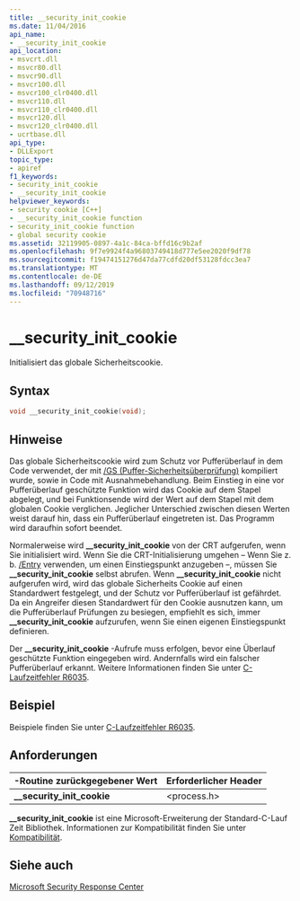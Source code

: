 ```yaml
---
title: __security_init_cookie
ms.date: 11/04/2016
api_name:
- __security_init_cookie
api_location:
- msvcrt.dll
- msvcr80.dll
- msvcr90.dll
- msvcr100.dll
- msvcr100_clr0400.dll
- msvcr110.dll
- msvcr110_clr0400.dll
- msvcr120.dll
- msvcr120_clr0400.dll
- ucrtbase.dll
api_type:
- DLLExport
topic_type:
- apiref
f1_keywords:
- security_init_cookie
- __security_init_cookie
helpviewer_keywords:
- security cookie [C++]
- __security_init_cookie function
- security_init_cookie function
- global security cookie
ms.assetid: 32119905-0897-4a1c-84ca-bffd16c9b2af
ms.openlocfilehash: 9f7e9924f4a96803749418d777e5ee2020f9df78
ms.sourcegitcommit: f19474151276d47da77cdfd20df53128fdcc3ea7
ms.translationtype: MT
ms.contentlocale: de-DE
ms.lasthandoff: 09/12/2019
ms.locfileid: "70948716"
---
```

# <a name="__security_init_cookie"></a>__security_init_cookie

Initialisiert das globale Sicherheitscookie.

## <a name="syntax"></a>Syntax

```C
void __security_init_cookie(void);
```

## <a name="remarks"></a>Hinweise

Das globale Sicherheitscookie wird zum Schutz vor Pufferüberlauf in dem Code verwendet, der mit [/GS (Puffer-Sicherheitsüberprüfung)](../../build/reference/gs-buffer-security-check.md) kompiliert wurde, sowie in Code mit Ausnahmebehandlung. Beim Einstieg in eine vor Pufferüberlauf geschützte Funktion wird das Cookie auf dem Stapel abgelegt, und bei Funktionsende wird der Wert auf dem Stapel mit dem globalen Cookie verglichen. Jeglicher Unterschied zwischen diesen Werten weist darauf hin, dass ein Pufferüberlauf eingetreten ist. Das Programm wird daraufhin sofort beendet.

Normalerweise wird **__security_init_cookie** von der CRT aufgerufen, wenn Sie initialisiert wird. Wenn Sie die CRT-Initialisierung umgehen – Wenn Sie z. b. [/Entry](../../build/reference/entry-entry-point-symbol.md) verwenden, um einen Einstiegspunkt anzugeben –, müssen Sie **__security_init_cookie** selbst abrufen. Wenn **__security_init_cookie** nicht aufgerufen wird, wird das globale Sicherheits Cookie auf einen Standardwert festgelegt, und der Schutz vor Pufferüberlauf ist gefährdet. Da ein Angreifer diesen Standardwert für den Cookie ausnutzen kann, um die Pufferüberlauf Prüfungen zu besiegen, empfiehlt es sich, immer **__security_init_cookie** aufzurufen, wenn Sie einen eigenen Einstiegspunkt definieren.

Der **__security_init_cookie** -Aufrufe muss erfolgen, bevor eine Überlauf geschützte Funktion eingegeben wird. Andernfalls wird ein falscher Pufferüberlauf erkannt. Weitere Informationen finden Sie unter [C-Laufzeitfehler R6035](../../error-messages/tool-errors/c-runtime-error-r6035.md).

## <a name="example"></a>Beispiel

Beispiele finden Sie unter [C-Laufzeitfehler R6035](../../error-messages/tool-errors/c-runtime-error-r6035.md).

## <a name="requirements"></a>Anforderungen

|-Routine zurückgegebener Wert|Erforderlicher Header|
|-------------|---------------------|
|**__security_init_cookie**|\<process.h>|

**__security_init_cookie** ist eine Microsoft-Erweiterung der Standard-C-Lauf Zeit Bibliothek. Informationen zur Kompatibilität finden Sie unter [Kompatibilität](../../c-runtime-library/compatibility.md).

## <a name="see-also"></a>Siehe auch

[Microsoft Security Response Center](https://www.microsoft.com/msrc?rtc=1)
